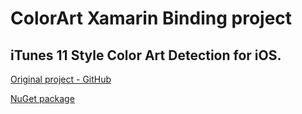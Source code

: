 # ColorArt Xamarin Binding project

## iTunes 11 Style Color Art Detection for iOS.

[Original project - GitHub](https://github.com/fleitz/ColorArt)

[NuGet package](https://www.nuget.org/packages/ColorArt.Xamarin)
